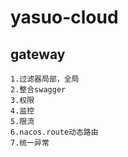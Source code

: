 # yasuo-cloud
## gateway
    1.过滤器局部，全局
    2.整合swagger
    3.权限
    4.监控
    5.限流
    6.nacos.route动态路由
    7.统一异常
